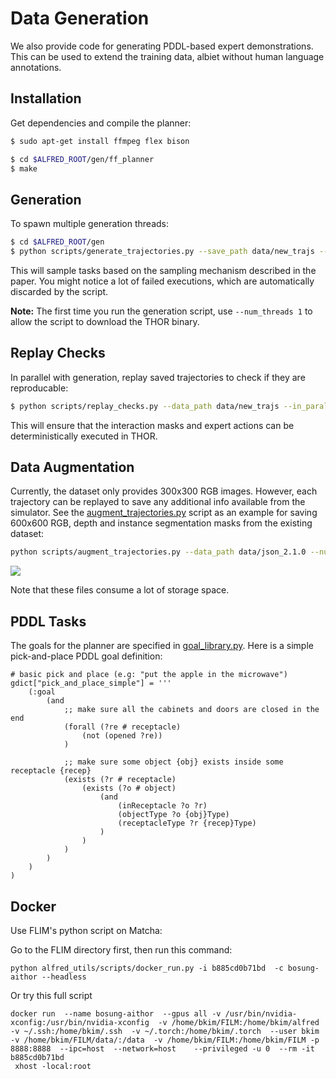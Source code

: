 # Data Generation

We also provide code for generating PDDL-based expert demonstrations. This can be used to extend the training data, albiet without human language annotations.  

## Installation

Get dependencies and compile the planner:
```bash
$ sudo apt-get install ffmpeg flex bison

$ cd $ALFRED_ROOT/gen/ff_planner
$ make
```

## Generation

To spawn multiple generation threads:

```bash
$ cd $ALFRED_ROOT/gen
$ python scripts/generate_trajectories.py --save_path data/new_trajs --in_parallel --debug --num_threads 2 
```

This will sample tasks based on the sampling mechanism described in the paper. You might notice a lot of failed executions, which are automatically discarded by the script.  

**Note:** The first time you run the generation script, use `--num_threads 1` to allow the script to download the THOR binary.

## Replay Checks

In parallel with generation, replay saved trajectories to check if they are reproducable:

```bash
$ python scripts/replay_checks.py --data_path data/new_trajs --in_parallel  
```
This will ensure that the interaction masks and expert actions can be deterministically executed in THOR.

## Data Augmentation

Currently, the dataset only provides 300x300 RGB images. However, each trajectory can be replayed to save any additional info available from the simulator. See the [augment_trajectories.py](scripts/augment_trajectories.py) script as an example for saving 600x600 RGB, depth and instance segmentation masks from the existing dataset: 

```bash
python scripts/augment_trajectories.py --data_path data/json_2.1.0 --num_threads 2 --smooth_nav --time_delays
```

![](../media/aug.png)

Note that these files consume a lot of storage space. 

## PDDL Tasks

The goals for the planner are specified in [goal_library.py](goal_library.py). Here is a simple pick-and-place PDDL goal definition:

```
# basic pick and place (e.g: "put the apple in the microwave")
gdict["pick_and_place_simple"] = '''
    (:goal
        (and
            ;; make sure all the cabinets and doors are closed in the end
            (forall (?re # receptacle)
                (not (opened ?re))
            )
            
            ;; make sure some object {obj} exists inside some receptacle {recep}
            (exists (?r # receptacle)
                (exists (?o # object)
                    (and 
                        (inReceptacle ?o ?r) 
                        (objectType ?o {obj}Type) 
                        (receptacleType ?r {recep}Type)
                    )
                )
            )
        )
    )
)
```

## Docker

Use FLIM's python script on Matcha:

Go to the FLIM directory first, then run this command:
```
python alfred_utils/scripts/docker_run.py -i b885cd0b71bd  -c bosung-aithor --headless 
```

Or try this full script

```
docker run  --name bosung-aithor  --gpus all -v /usr/bin/nvidia-xconfig:/usr/bin/nvidia-xconfig  -v /home/bkim/FILM:/home/bkim/alfred  -v ~/.ssh:/home/bkim/.ssh  -v ~/.torch:/home/bkim/.torch  --user bkim  -v /home/bkim/FILM/data/:/data  -v /home/bkim/FILM:/home/bkim/FILM -p 8888:8888  --ipc=host  --network=host    --privileged -u 0  --rm -it b885cd0b71bd 
 xhost -local:root
 ```